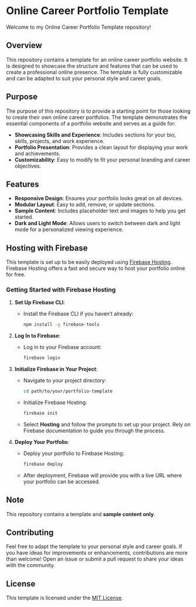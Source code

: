 # Online Career Portfolio Template

Welcome to my Online Career Portfolio Template repository!

## Overview

This repository contains a template for an online career portfolio website. It is designed to showcase the structure and features that can be used to create a professional online presence. The template is fully customizable and can be adapted to suit your personal style and career goals.

## Purpose

The purpose of this repository is to provide a starting point for those looking to create their own online career portfolios. The template demonstrates the essential components of a portfolio website and serves as a guide for:

- **Showcasing Skills and Experience**: Includes sections for your bio, skills, projects, and work experience.
- **Portfolio Presentation**: Provides a clean layout for displaying your work and achievements.
- **Customizability**: Easy to modify to fit your personal branding and career objectives.

## Features

- **Responsive Design**: Ensures your portfolio looks great on all devices.
- **Modular Layout**: Easy to add, remove, or update sections.
- **Sample Content**: Includes placeholder text and images to help you get started.
- **Dark and Light Mode**: Allows users to switch between dark and light mode for a personalized viewing experience.

## Hosting with Firebase

This template is set up to be easily deployed using [Firebase Hosting](https://firebase.google.com/docs/hosting/). Firebase Hosting offers a fast and secure way to host your portfolio online for free.

### Getting Started with Firebase Hosting

1. **Set Up Firebase CLI**:
   - Install the Firebase CLI if you haven’t already:
     ```bash
     npm install -g firebase-tools
     ```

2. **Log In to Firebase**:
   - Log in to your Firebase account:
     ```bash
     firebase login
     ```

3. **Initialize Firebase in Your Project**:
   - Navigate to your project directory:
     ```bash
     cd path/to/your/portfolio-template
     ```
   - Initialize Firebase Hosting:
     ```bash
     firebase init
     ```
   - Select **Hosting** and follow the prompts to set up your project. Rely on Firebase documentation to guide you through the process.

4. **Deploy Your Portfolio**:
   - Deploy your portfolio to Firebase Hosting:
     ```bash
     firebase deploy
     ```
   - After deployment, Firebase will provide you with a live URL where your portfolio can be accessed.

## Note

This repository contains a template and **sample content only**. 

## Contributing

Feel free to adapt the template to your personal style and career goals. If you have ideas for improvements or enhancements, contributions are more than welcome! Open an issue or submit a pull request to share your ideas with the community.

## License

This template is licensed under the [MIT License](LICENSE).
